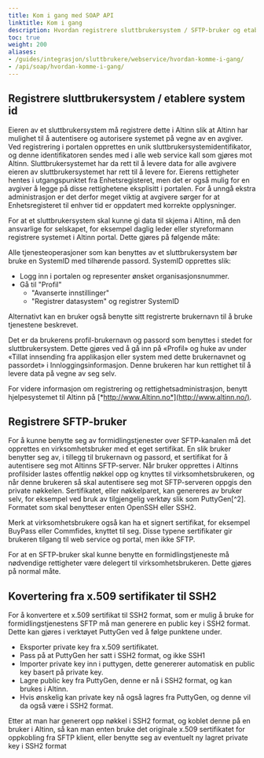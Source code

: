```yaml
---
title: Kom i gang med SOAP API
linktitle: Kom i gang
description: Hvordan registrere sluttbrukersystem / SFTP-bruker og etablere system id
toc: true
weight: 200
aliases:
- /guides/integrasjon/sluttbrukere/webservice/hvordan-komme-i-gang/
- /api/soap/hvordan-komme-i-gang/
---
```


Registrere sluttbrukersystem / etablere system id
-------------------------------------------------

Eieren av et sluttbrukersystem må registrere dette i Altinn slik at Altinn har mulighet til å autentisere og autorisere systemet på vegne av en avgiver.
Ved registrering i portalen opprettes en unik sluttbrukersystemidentifikator, og denne identifikatoren sendes med i alle web service kall som gjøres mot Altinn.
Sluttbrukersystemet har da rett til å levere data for alle avgivere eieren av sluttbrukersystemet har rett til å levere for. 
Eierens rettigheter hentes i utgangspunktet fra Enhetsregisteret, men det er også mulig for en avgiver å legge på disse rettighetene eksplisitt i portalen. 
For å unngå ekstra administrasjon er det derfor meget viktig at avgivere sørger for at Enhetsregisteret til enhver tid er oppdatert med korrekte opplysninger.

For at et sluttbrukersystem skal kunne gi data til skjema i Altinn, må den ansvarlige for selskapet, for eksempel daglig leder eller styreformann registrere systemet i Altinn portal. Dette gjøres 
på følgende måte:

Alle tjenesteoperasjoner som kan benyttes av et sluttbrukersystem bør bruke en SystemID med tilhørende passord.
SystemID opprettes slik:
- Logg inn i portalen og representer ønsket organisasjonsnummer.
- Gå til "Profil" 
    - "Avanserte innstillinger" 
    - "Registrer datasystem" og registrer SystemID


Alternativt kan en bruker også benytte sitt registrerte brukernavn til å bruke tjenestene beskrevet.

Det er da brukerens profil-brukernavn og passord som benyttes i stedet for sluttbrukersystem. Dette gjøres ved å gå inn på «Profil» og huke av under «Tillat innsending fra applikasjon eller system med dette brukernavnet og passordet» i Innloggingsinformasjon. Denne brukeren har kun rettighet til å levere data på vegne av seg selv.

For videre informasjon om registrering og rettighetsadministrasjon, benytt hjelpesystemet til Altinn på
[*http://www.Altinn.no*](http://www.altinn.no/).

Registrere SFTP-bruker
----------------------

For å kunne benytte seg av formidlingstjenester over SFTP-kanalen må det opprettes en virksomhetsbruker med et eget sertifikat. En slik bruker benytter seg av, i tillegg til brukernavn og passord, et sertifikat for å autentisere seg mot Altinns SFTP-server. Når bruker opprettes i Altinns profilsider lastes offentlig nøkkel opp og knyttes til virksomhetsbrukeren, og når denne brukeren så skal autentisere seg mot SFTP-serveren oppgis den private nøkkelen. Sertifikatet, eller nøkkelparet, kan genereres av bruker selv, for eksempel ved bruk av tilgjengelig verktøy slik som PuttyGen[^2]. Formatet som skal benytteser enten OpenSSH eller SSH2.

Merk at virksomhetsbrukere også kan ha et signert sertifikat, for eksempel BuyPass eller Commfides, knyttet til seg. Disse typene sertifikater gir brukeren tilgang til web service og portal, men ikke SFTP.

For at en SFTP-bruker skal kunne benytte en formidlingstjeneste må nødvendige rettigheter være delegert til virksomhetsbrukeren. Dette gjøres på normal måte.

Kovertering fra x.509 sertifikater til SSH2
----------------

For å konvertere et x.509 sertifikat til SSH2 format, som er mulig å bruke for formidlingstjenestens SFTP må man generere en public key i SSH2 format. Dette kan gjøres i verktøyet PuttyGen ved å følge punktene under.

- Eksporter private key fra x.509 sertifikatet.
- Pass på at PuttyGen her satt i SSH2 format, og ikke SSH1
- Importer private key inn i puttygen, dette genererer automatisk en public key basert på private key.
- Lagre public key fra PuttyGen, denne er nå i SSH2 format, og kan brukes i Altinn.
- Hvis ønskelig kan private key nå også lagres fra PuttyGen, og denne vil da også være i SSH2 format.

Etter at man har generert opp nøkkel i SSH2 format, og koblet denne på en bruker i Altinn, så kan man enten bruke det originale x.509 sertifikatet for oppkobling fra SFTP klient, eller benytte seg av eventuelt ny lagret private key i SSH2 format
